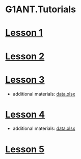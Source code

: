 # G1ANT.Tutorials

# [Lesson 1](Lesson1.md)

# [Lesson 2](Lesson2.md)

# [Lesson 3](Lesson3.md)
* additional materials:
[data.xlsx](data.xlsx)

# [Lesson 4](Lesson4.md)
* additional materials:
[data.xlsx](data.xlsx)

# [Lesson 5](Lesson5.md)
